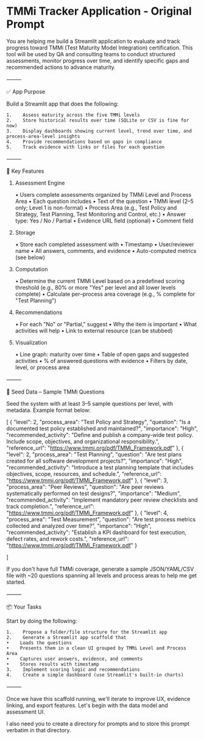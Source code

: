 # TMMi Tracker Application - Original Prompt

You are helping me build a Streamlit application to evaluate and track progress toward TMMi (Test Maturity Model Integration) certification. This tool will be used by QA and consulting teams to conduct structured assessments, monitor progress over time, and identify specific gaps and recommended actions to advance maturity.

⸻

✅ App Purpose

Build a Streamlit app that does the following:

    1.    Assess maturity across the five TMMi levels
    2.    Store historical results over time (SQLite or CSV is fine for now)
    3.    Display dashboards showing current level, trend over time, and process-area-level insights
    4.    Provide recommendations based on gaps in compliance
    5.    Track evidence with links or files for each question

⸻

📂 Key Features

1. Assessment Engine

    •    Users complete assessments organized by TMMi Level and Process Area
    •    Each question includes
    •    Text of the question
    •    TMMi level (2–5 only; Level 1 is non-formal)
    •    Process Area (e.g., Test Policy and Strategy, Test Planning, Test Monitoring and Control, etc.)
    •    Answer type: Yes / No / Partial
    •    Evidence URL field (optional)
    •    Comment field

1. Storage

    •    Store each completed assessment with
    •    Timestamp
    •    User/reviewer name
    •    All answers, comments, and evidence
    •    Auto-computed metrics (see below)

1. Computation

    •    Determine the current TMMi Level based on a predefined scoring threshold (e.g., 80% or more "Yes" per level and all lower levels complete)
    •    Calculate per–process area coverage (e.g., % complete for "Test Planning")

1. Recommendations

    •    For each "No" or "Partial," suggest
    •    Why the item is important
    •    What activities will help
    •    Link to external resource (can be stubbed)

1. Visualization

    •    Line graph: maturity over time
    •    Table of open gaps and suggested activities
    •    % of answered questions with evidence
    •    Filters by date, level, or process area

⸻

🔢 Seed Data – Sample TMMi Questions

Seed the system with at least 3–5 sample questions per level, with metadata. Example format below:

[
  {
    "level": 2,
    "process_area": "Test Policy and Strategy",
    "question": "Is a documented test policy established and maintained?",
    "importance": "High",
    "recommended_activity": "Define and publish a company-wide test policy. Include scope, objectives, and organizational responsibility.",
    "reference_url": "https://www.tmmi.org/pdf/TMMi_Framework.pdf"
  },
  {
    "level": 2,
    "process_area": "Test Planning",
    "question": "Are test plans created for all software development projects?",
    "importance": "High",
    "recommended_activity": "Introduce a test planning template that includes objectives, scope, resources, and schedule.",
    "reference_url": "https://www.tmmi.org/pdf/TMMi_Framework.pdf"
  },
  {
    "level": 3,
    "process_area": "Peer Reviews",
    "question": "Are peer reviews systematically performed on test designs?",
    "importance": "Medium",
    "recommended_activity": "Implement mandatory peer review checklists and track completion.",
    "reference_url": "https://www.tmmi.org/pdf/TMMi_Framework.pdf"
  },
  {
    "level": 4,
    "process_area": "Test Measurement",
    "question": "Are test process metrics collected and analyzed over time?",
    "importance": "High",
    "recommended_activity": "Establish a KPI dashboard for test execution, defect rates, and rework costs.",
    "reference_url": "https://www.tmmi.org/pdf/TMMi_Framework.pdf"
  }

]

If you don't have full TMMi coverage, generate a sample JSON/YAML/CSV file with ~20 questions spanning all levels and process areas to help me get started.

⸻

📦 Your Tasks

Start by doing the following:

    1.    Propose a folder/file structure for the Streamlit app
    2.    Generate a Streamlit app scaffold that
    •    Loads the questions
    •    Presents them in a clean UI grouped by TMMi Level and Process Area
    •    Captures user answers, evidence, and comments
    •    Stores results with timestamp
    3.    Implement scoring logic and recommendations
    4.    Create a simple dashboard (use Streamlit's built-in charts)

⸻

Once we have this scaffold running, we'll iterate to improve UX, evidence linking, and export features. Let's begin with the data model and assessment UI.

I also need you to create a directory for prompts and to store this prompt verbatim in that directory.
